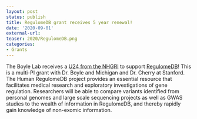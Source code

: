 ```yaml
---
layout: post
status: publish
title: RegulomeDB grant receives 5 year renewal!
date: '2020-09-01'
external-url:
teaser: 2020/RegulomeDB.png
categories:
- Grants
---
```


The Boyle Lab receives a <a href="https://projectreporter.nih.gov/project_info_description.cfm?aid=10024325&icde=52327424">U24 from the NHGRI</a> to support <a href="http://www.regulomedb.org/">RegulomeDB</a>! This is a multi-PI grant with Dr. Boyle and Michigan and Dr. Cherry at Stanford. The Human RegulomeDB project provides an essential resource that facilitates medical research and exploratory investigations of gene regulation. Researchers will be able to compare variants identified from personal genomes and large scale sequencing projects as well as GWAS studies to the wealth of information in RegulomeDB, and thereby rapidly gain knowledge of non-exomic information.

